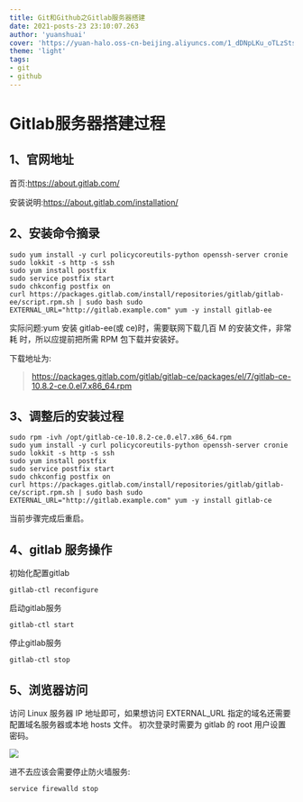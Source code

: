 ```yaml
---
title: Git和Github之Gitlab服务器搭建
date: 2021-posts-23 23:10:07.263
author: 'yuanshuai'
cover: 'https://yuan-halo.oss-cn-beijing.aliyuncs.com/1_dDNpLKu_oTLzStsDTnkJ-g.png'
theme: 'light'
tags: 
- git
- github
---
```


# **Gitlab**服务器搭建过程

## 1、官网地址

首页:https://about.gitlab.com/ 

安装说明:https://about.gitlab.com/installation/

## 2、安装命令摘录

```shell
sudo yum install -y curl policycoreutils-python openssh-server cronie sudo lokkit -s http -s ssh
sudo yum install postfix
sudo service postfix start
sudo chkconfig postfix on
curl https://packages.gitlab.com/install/repositories/gitlab/gitlab-ee/script.rpm.sh | sudo bash sudo EXTERNAL_URL="http://gitlab.example.com" yum -y install gitlab-ee
```

实际问题:yum 安装 gitlab-ee(或 ce)时，需要联网下载几百 M 的安装文件，非常耗 时，所以应提前把所需 RPM 包下载并安装好。

下载地址为:

> https://packages.gitlab.com/gitlab/gitlab-ce/packages/el/7/gitlab-ce-10.8.2-ce.0.el7.x86_64.rpm

## 3、调整后的安装过程

```shell
sudo rpm -ivh /opt/gitlab-ce-10.8.2-ce.0.el7.x86_64.rpm
sudo yum install -y curl policycoreutils-python openssh-server cronie sudo lokkit -s http -s ssh
sudo yum install postfix
sudo service postfix start
sudo chkconfig postfix on
curl https://packages.gitlab.com/install/repositories/gitlab/gitlab-ce/script.rpm.sh | sudo bash sudo EXTERNAL_URL="http://gitlab.example.com" yum -y install gitlab-ce
```

当前步骤完成后重启。

## 4、**gitlab** 服务操作

初始化配置gitlab

```shell
gitlab-ctl reconfigure
```

启动gitlab服务

```shell
gitlab-ctl start
```

停止gitlab服务

```shell
gitlab-ctl stop
```

## 5、浏览器访问

访问 Linux 服务器 IP 地址即可，如果想访问 EXTERNAL_URL 指定的域名还需要配置域名服务器或本地 hosts 文件。
初次登录时需要为 gitlab 的 root 用户设置密码。

![](https://hexobbblog.oss-cn-beijing.aliyuncs.com/images/git_github/72.png)

进不去应该会需要停止防火墙服务:

```shell
service firewalld stop
```
